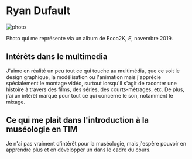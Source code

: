 # Ryan Dufault

![photo](photo_SF_K_Nnebe_Afflux_20231201.jpg)

Photo qui me représente via un album de Ecco2K, *E*, novembre 2019.


## **Intérêts dans le multimedia**
J'aime en réalité un peu tout ce qui touche au multimédia, que ce soit le design graphique, la modélisation ou l'animation mais j'apprécie spécialement le montage vidéo, surtout lorsqu'il s'agit de raconter
une histoire à travers des films, des séries, des courts-métrages, etc. De plus, j'ai un intérêt marqué pour tout ce qui concerne le son, notamment le mixage. 


## Ce qui me plait dans l'introduction à la muséologie en TIM
Je n'ai pas vraiment d'intérêt pour la muséologie, mais j'espère pouvoir en apprendre plus et en développer un dans le cadre du cours.

